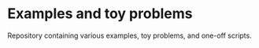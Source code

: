 Examples and toy problems
=========================

Repository containing various examples, toy problems,
and one-off scripts.

